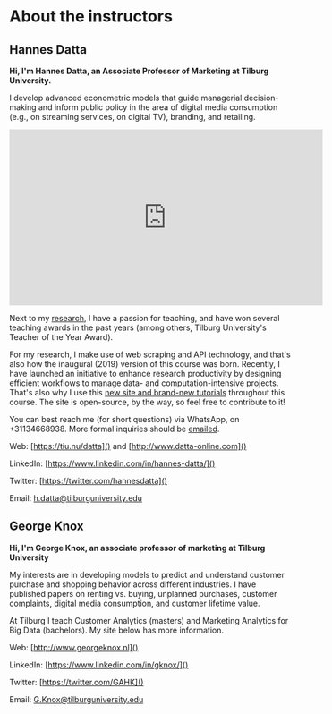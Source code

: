 # About the instructors

## Hannes Datta

**Hi, I'm Hannes Datta, an Associate Professor of Marketing at Tilburg University.**

I develop advanced econometric models that guide managerial decision-making and inform public policy in the area of digital media consumption (e.g., on streaming services, on digital TV), branding, and retailing.

<iframe width="560" height="315" src="https://www.youtube.com/embed/OyUGo7s2HJY" frameborder="0" allow="accelerometer; autoplay; encrypted-media; gyroscope; picture-in-picture" allowfullscreen></iframe>

Next to my [research](https://tiu.nu/datta), I have a passion for teaching, and have won several teaching awards in the past years (among others, Tilburg University's Teacher of the Year Award).

For my research, I make use of web scraping and API technology, and that's also how the
inaugural (2019) version of this course was born. Recently, I have launched an initiative to enhance research productivity by designing efficient workflows to manage data- and computation-intensive projects. That's also why I use this [new site and brand-new tutorials](http://tilburgsciencehub.com) throughout this course. The site is open-source, by the way, so feel free to contribute to it!

You can best reach me (for short questions) via WhatsApp, on +31134668938. More formal inquiries should be [emailed](mailto:h.datta@tilburguniversity.edu).


Web: [https://tiu.nu/datta]() and [http://www.datta-online.com]()

LinkedIn: [https://www.linkedin.com/in/hannes-datta/]()

Twitter: [https://twitter.com/hannesdatta]()

Email: [h.datta@tilburguniversity.edu](mailto:h.datta@tilburguniversity.edu)

## George Knox

**Hi, I'm George Knox, an associate professor of marketing at Tilburg University**

My interests are in developing models to predict and understand customer purchase and shopping behavior across different industries.  I have published papers on renting vs. buying, unplanned purchases, customer complaints, digital media consumption, and customer lifetime value.

At Tilburg I teach Customer Analytics (masters) and Marketing Analytics for Big Data (bachelors).  My site below has more information.


Web: [http://www.georgeknox.nl]()

LinkedIn: [https://www.linkedin.com/in/gknox/]()

Twitter: [https://twitter.com/GAHK]()

Email: [G.Knox@tilburguniversity.edu](mailto:G.Knox@tilburguniversity.edu)
